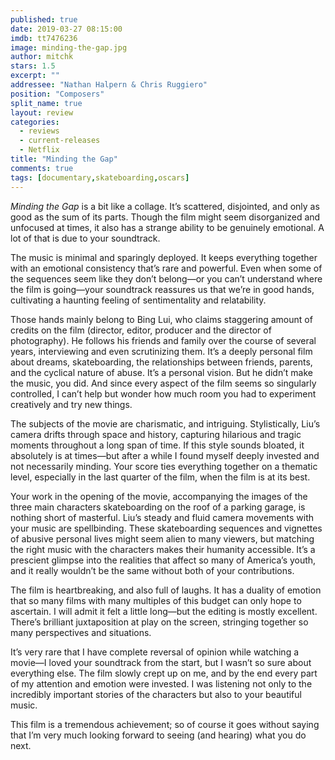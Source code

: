 ```yaml
---
published: true
date: 2019-03-27 08:15:00
imdb: tt7476236
image: minding-the-gap.jpg
author: mitchk
stars: 1.5
excerpt: ""
addressee: "Nathan Halpern & Chris Ruggiero"
position: "Composers"
split_name: true
layout: review
categories: 
  - reviews
  - current-releases
  - Netflix
title: "Minding the Gap"
comments: true
tags: [documentary,skateboarding,oscars]
---
```

_Minding the Gap_ is a bit like a collage. It’s scattered, disjointed, and only as good as the sum of its parts. Though the film might seem disorganized and unfocused at times, it also has a strange ability to be genuinely emotional. A lot of that is due to your soundtrack.

The music is minimal and sparingly deployed. It keeps everything together with an emotional consistency that’s rare and powerful. Even when some of the sequences seem like they don’t belong—or you can’t understand where the film is going—your soundtrack reassures us that we’re in good hands, cultivating a haunting feeling of sentimentality and relatability. 

Those hands mainly belong to Bing Lui, who claims staggering amount of credits on the film (director, editor, producer and the director of photography). He follows his friends and family over the course of several years, interviewing and even scrutinizing them. It’s a deeply personal film about dreams, skateboarding, the relationships between friends, parents, and the cyclical nature of abuse. It’s a personal vision. But he didn’t make the music, you did. And since every aspect of the film seems so singularly controlled, I can’t help but wonder how much room you had to experiment creatively and try new things. 

The subjects of the movie are charismatic, and intriguing. Stylistically, Liu’s camera drifts through space and history, capturing hilarious and tragic moments throughout a long span of time. If this style sounds bloated, it absolutely is at times—but after a while I found myself deeply invested and not necessarily minding. Your score ties everything together on a thematic level, especially in the last quarter of the film, when the film is at its best. 

Your work in the opening of the movie, accompanying the images of the three main characters skateboarding on the roof of a parking garage, is nothing short of masterful. Liu’s steady and fluid camera movements with your music are spellbinding. These skateboarding sequences and vignettes of abusive personal lives might seem alien to many viewers, but matching the right music with the characters makes their humanity accessible. It’s a prescient glimpse into the realities that affect so many of America’s youth, and it really wouldn’t be the same without both of your contributions. 

The film is heartbreaking, and also full of laughs. It has a duality of emotion that so many films with many multiples of this budget can only hope to ascertain. I will admit it felt a little long—but the editing is mostly excellent. There’s brilliant juxtaposition at play on the screen, stringing together so many perspectives and situations. 

It’s very rare that I have complete reversal of opinion while watching a movie—I loved your soundtrack from the start, but I wasn’t so sure about everything else. The film slowly crept up on me, and by the end every part of my attention and emotion were invested. I was listening not only to the incredibly important stories of the characters but also to your beautiful music. 

This film is a tremendous achievement; so of course it goes without saying that I’m very much looking forward to seeing (and hearing) what you do next. 

